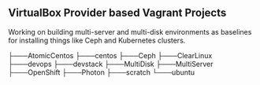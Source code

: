## VirtualBox Provider based Vagrant Projects

Working on building multi-server and multi-disk environments as baselines for installing things like Ceph and Kubernetes clusters.

├───AtomicCentos
├───centos
├───Ceph
├───ClearLinux
├───devops
├───devstack
├───MultiDisk
├───MultiServer
├───OpenShift
├───Photon
├───scratch
└───ubuntu